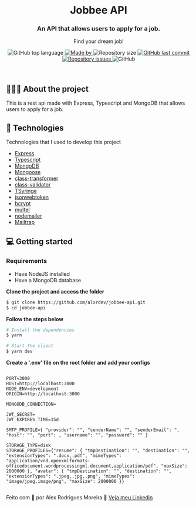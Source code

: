 <h1 align="center">
	Jobbee API
</h1>

<h3 align="center">
  An API that allows users to apply for a job.
</h3>

<p align="center">Find your dream job!</p>

<p align="center">
  <img alt="GitHub top language" src="https://img.shields.io/github/languages/top/alxrdev/jobbee-api?color=%23f58635">

  <a href="https://www.linkedin.com/in/alxrdev/" target="_blank" rel="noopener noreferrer">
    <img alt="Made by" src="https://img.shields.io/badge/made%20by-alex%20rodrigues%20moreira-%23f58635">
  </a>

  <img alt="Repository size" src="https://img.shields.io/github/repo-size/alxrdev/jobbee-api?color=%23f58635">

  <a href="https://github.com/alxrdev/hcco/commits/master">
    <img alt="GitHub last commit" src="https://img.shields.io/github/last-commit/alxrdev/jobbee-api?color=%23f58635">
  </a>

  <a href="https://github.com/alxrdev/hcco/issues">
    <img alt="Repository issues" src="https://img.shields.io/github/issues/alxrdev/jobbee-api?color=%23f58635">
  </a>

  <img alt="GitHub" src="https://img.shields.io/github/license/alxrdev/jobbee-api?color=%23f58635">
</p>
</br>

## 💇🏻‍♂️ About the project

This is a rest api made with Express, Typescript and MongoDB that allows users to apply for a job.

## 🚀 Technologies

Technologies that I used to develop this project

- [Express](https://expressjs.com/)
- [Typescript](https://www.typescriptlang.org/)
- [MongoDB](https://www.mongodb.com/)
- [Mongoose](https://mongoosejs.com/)
- [class-transformer](https://github.com/typestack/class-transformer)
- [class-validator](https://github.com/typestack/class-validator)
- [TSyringe](https://github.com/microsoft/tsyringe)
- [jsonwebtoken](https://www.npmjs.com/package/jsonwebtoken)
- [bcrypt](https://www.npmjs.com/package/bcrypt)
- [multer](https://www.npmjs.com/package/multer)
- [nodemailer](https://www.npmjs.com/package/nodemailer)
- [Mailtrap](https://mailtrap.io/)

## 💻 Getting started

### Requirements

- Have NodeJS installed
- Have a MongoDB database

**Clone the project and access the folder**

```bash
$ git clone https://github.com/alxrdev/jobbee-api.git
$ cd jobbee-api
```

**Follow the steps below**
```bash
# Install the dependencies
$ yarn

# Start the client
$ yarn dev
```

**Create a '.env' file on the root folder and add your configs**
```

PORT=3000
HOST=http://localhost:3000
NODE_ENV=development
ORIGIN=http://localhost:3000

MONGODB_CONNECTION=

JWT_SECRET=
JWT_EXPIRES_TIME=15d

SMTP_PROFILE={ "provider": "", "senderName": "", "senderEmail": ", "host": "", "port": , "username": "", "password": "" }

STORAGE_TYPE=disk
STORAGE_PROFILES={"resume": { "tmpDestination": "", "destination": "", "extensionTypes": ".docx,.pdf", "mimeTypes": "application/vnd.openxmlformats-officedocument.wordprocessingml.document,application/pdf", "maxSize": 2000000 }, "avatar": { "tmpDestination": "", "destination": "", "extensionTypes": ".jpeg,.jpg,.png", "mimeTypes": "image/jpeg,image/png", "maxSize": 2000000 }}


```

Feito com 💜 por Alex Rodrigues Moreira 👋 [Veja meu Linkedin](https://www.linkedin.com/in/alxrdev/)
